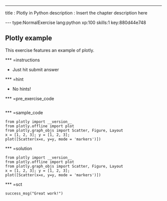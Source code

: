 ---
title       : Plotly in Python
description : Insert the chapter description here

--- type:NormalExercise lang:python xp:100 skills:1 key:880d44e748
## Plotly example

This exercise features an example of plotly.

*** =instructions
- Just hit submit answer

*** =hint
- No hints!

*** =pre_exercise_code
```{python}
```

*** =sample_code
```{python}
from plotly import __version__
from plotly.offline import plot
from plotly.graph_objs import Scatter, Figure, Layout
x = [1, 2, 3]; y = [1, 2, 3];
plot([Scatter(x=x, y=y, mode = 'markers')])
```

*** =solution
```{python}
from plotly import __version__
from plotly.offline import plot
from plotly.graph_objs import Scatter, Figure, Layout
x = [1, 2, 3]; y = [1, 2, 3];
plot([Scatter(x=x, y=y, mode = 'markers')])
```

*** =sct
```{python}
success_msg("Great work!")
```

